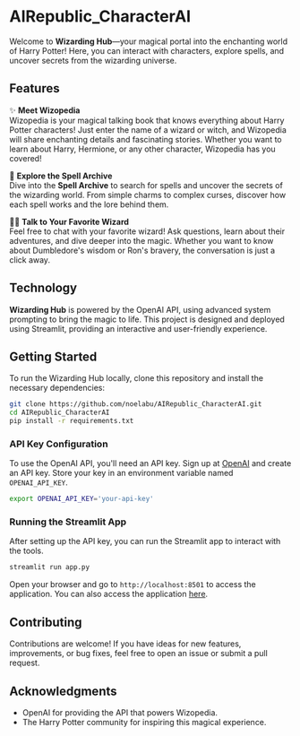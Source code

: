 # AIRepublic_CharacterAI

Welcome to **Wizarding Hub**—your magical portal into the enchanting world of Harry Potter! Here, you can interact with characters, explore spells, and uncover secrets from the wizarding universe. 

## Features

✨ **Meet Wizopedia**  
Wizopedia is your magical talking book that knows everything about Harry Potter characters! Just enter the name of a wizard or witch, and Wizopedia will share enchanting details and fascinating stories. Whether you want to learn about Harry, Hermione, or any other character, Wizopedia has you covered!

📜 **Explore the Spell Archive**  
Dive into the **Spell Archive** to search for spells and uncover the secrets of the wizarding world. From simple charms to complex curses, discover how each spell works and the lore behind them.

🧙‍♂️ **Talk to Your Favorite Wizard**  
Feel free to chat with your favorite wizard! Ask questions, learn about their adventures, and dive deeper into the magic. Whether you want to know about Dumbledore's wisdom or Ron's bravery, the conversation is just a click away.

## Technology

**Wizarding Hub** is powered by the OpenAI API, using advanced system prompting to bring the magic to life. This project is designed and deployed using Streamlit, providing an interactive and user-friendly experience.

## Getting Started

To run the Wizarding Hub locally, clone this repository and install the necessary dependencies:

```bash
git clone https://github.com/noelabu/AIRepublic_CharacterAI.git
cd AIRepublic_CharacterAI
pip install -r requirements.txt
```

### API Key Configuration
To use the OpenAI API, you'll need an API key. Sign up at [OpenAI](https://openai.com) and create an API key. Store your key in an environment variable named `OPENAI_API_KEY`.

```bash
export OPENAI_API_KEY='your-api-key'
```

### Running the Streamlit App
After setting up the API key, you can run the Streamlit app to interact with the tools.

```bash
streamlit run app.py
```

Open your browser and go to `http://localhost:8501` to access the application. You can also access the application [here](https://noelabu-wizard-world.streamlit.app/).
## Contributing

Contributions are welcome! If you have ideas for new features, improvements, or bug fixes, feel free to open an issue or submit a pull request.

## Acknowledgments

- OpenAI for providing the API that powers Wizopedia.
- The Harry Potter community for inspiring this magical experience.
